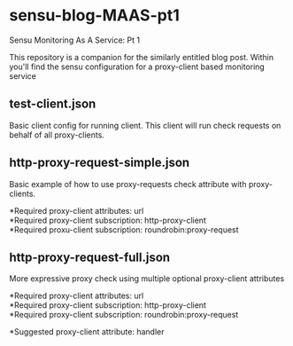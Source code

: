 # sensu-blog-MAAS-pt1
Sensu Monitoring As A Service: Pt 1

This repository is a companion for the similarly entitled blog post. Within you'll find the sensu configuration for a proxy-client based monitoring service

## test-client.json
Basic client config for running client. This client will run check requests on behalf of all proxy-clients.

## http-proxy-request-simple.json
Basic example of how to use proxy-requests check attribute with proxy-clients. 

*Required proxy-client attributes: url   
*Required proxy-client subscription: http-proxy-client   
*Required proxu-client subscription: roundrobin:proxy-request

## http-proxy-request-full.json
More expressive proxy check using multiple optional proxy-client attributes

*Required proxy-client attributes: url   
*Required proxy-client subscription: http-proxy-client   
*Required proxy-client subscription: roundrobin:proxy-request

*Suggested proxy-client attribute: handler
